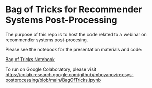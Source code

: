 # Bag of Tricks for Recommender Systems Post-Processing

The purpose of this repo is to host the code related to a webinar on recommender systems post-procesing.

Please see the notebook for the presentation materials and code:

[Bag of Tricks Notebook](BagOfTricks.ipynb)

To run on Google Colaboratory, please visit https://colab.research.google.com/github/mboyanov/recsys-postprocessing/blob/main/BagOfTricks.ipynb

